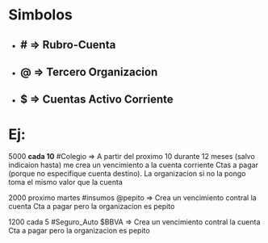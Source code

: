 # Simbolos

* ## # => Rubro-Cuenta
* ## @ => Tercero Organizacion
* ## $ => Cuentas Activo Corriente

# Ej:

5000 __cada 10__ #Colegio => A partir del proximo 10 durante 12 meses (salvo indicaion hasta) me crea un vencimiento a la cuenta corriente Ctas a pagar (porque no especifique cuenta destino). La organizacion si no la pongo toma el mismo valor que la cuenta

2000 proximo martes #insumos @pepito => Crea un vencimiento contral la cuenta Cta a pagar pero la organizacion es pepito

1200 cada 5 #Seguro_Auto $BBVA => Crea un vencimiento contral la cuenta Cta a pagar pero la organizacion es pepito
